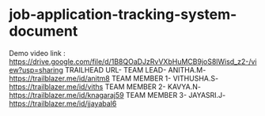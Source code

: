 # job-application-tracking-system-document
Demo video link : https://drive.google.com/file/d/1B8QOaDJzRvVXbHuMCB9joS8lWisd_z2-/view?usp=sharing
TRAILHEAD URL-
TEAM LEAD- ANITHA.M-https://trailblazer.me/id/anitm8
TEAM MEMBER 1- VITHUSHA.S-https://trailblazer.me/id/viths
TEAM MEMBER 2- KAVYA.N-https://trailblazer.me/id/knagaraj59
TEAM MEMBER 3- JAYASRI.J-https://trailblazer.me/id/jjayabal6
